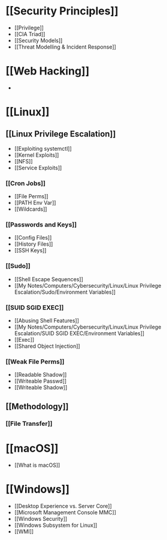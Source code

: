 
# [[Security Principles]]
- [[Privilege]]
- [[CIA Triad]]
- [[Security Models]]
- [[Threat Modelling & Incident Response]]
# [[Web Hacking]]
- 
# [[Linux]]

## [[Linux Privilege Escalation]]
- [[Exploiting systemctl]]
- [[Kernel Exploits]]
- [[NFS]]
- [[Service Exploits]]
### [[Cron Jobs]]
- [[File Perms]]
- [[PATH Env Var]]
- [[Wildcards]]
### [[Passwords and Keys]]
- [[Config Files]]
- [[History Files]]
- [[SSH Keys]]
### [[Sudo]]
- [[Shell Escape Sequences]]
- [[My Notes/Computers/Cybersecurity/Linux/Linux Privilege Escalation/Sudo/Environment Variables]]
### [[SUID SGID EXEC]]
- [[Abusing Shell Features]]
- [[My Notes/Computers/Cybersecurity/Linux/Linux Privilege Escalation/SUID SGID EXEC/Environment Variables]]
- [[Exec]]
- [[Shared Object Injection]]
### [[Weak File Perms]]
- [[Readable Shadow]]
- [[Writeable Passwd]]
- [[Writeable Shadow]]
## [[Methodology]]
### [[File Transfer]]


# [[macOS]]
- [[What is macOS]]

# [[Windows]]
- [[Desktop Experience vs. Server Core]]
- [[Microsoft Management Console MMC]]
- [[Windows Security]]
- [[Windows Subsystem for Linux]]
- [[WMI]]
